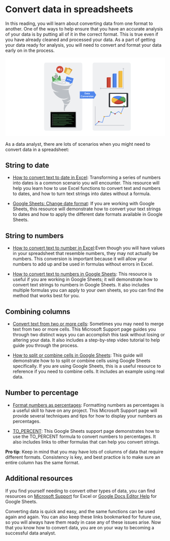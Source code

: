 # Convert data in spreadsheets

In this reading, you will learn about converting data from one format to another. One of the ways to help ensure that you have an accurate analysis of your data is by putting all of it in the correct format. This is true even if you have already cleaned and processed your data. As a part of getting your data ready for analysis, you will need to convert and format your data early on in the process.

![A tornado sweeping everything up; an arrow indicating Data Conversion and second image of bar graph, pie chart, line graph](./resources/img-1.png)

As a data analyst, there are lots of scenarios when you might need to convert data in a spreadsheet:

## String to date

- [How to convert text to date in Excel](https://www.ablebits.com/office-addins-blog/2015/03/26/excel-convert-text-date/#:~:text=Excel%20DATEVALUE%20function%20%2D%20change%20text,Excel%20recognizes%20as%20a%20date.&text=So%2C%20the%20formula%20to%20convert,stored%20as%20a%20text%20string.): Transforming a series of numbers into dates is a common scenario you will encounter. This resource will help you learn how to use Excel functions to convert text and numbers to dates, and how to turn text strings into dates without a formula.

- [Google Sheets: Change date format](https://www.ablebits.com/office-addins-blog/2019/08/13/google-sheets-change-date-format/): If you are working with Google Sheets, this resource will demonstrate how to convert your text strings to dates and how to apply the different date formats available in Google Sheets.

## String to numbers

- [How to convert text to number in Excel](https://www.ablebits.com/office-addins-blog/2018/07/18/excel-convert-text-to-number/):Even though you will have values in your spreadsheet that resemble numbers, they may not actually be numbers. This conversion is important because it will allow your numbers to add up and be used in formulas without errors in Excel.

- [How to convert text to numbers in Google Sheets](https://productivityspot.com/convert-text-to-numbers-google-sheets/): This resource is useful if you are working in Google Sheets; it will demonstrate how to convert text strings to numbers in Google Sheets. It also includes multiple formulas you can apply to your own sheets, so you can find the method that works best for you.

## Combining columns

- [Convert text from two or more cells](https://support.microsoft.com/en-us/office/combine-text-from-two-or-more-cells-into-one-cell-81ba0946-ce78-42ed-b3c3-21340eb164a6): Sometimes you may need to merge text from two or more cells. This Microsoft Support page guides you through two distinct ways you can accomplish this task without losing or altering your data. It also includes a step-by-step video tutorial to help guide you through the process.

- [How to split or combine cells in Google Sheets](https://www.techrepublic.com/article/how-to-split-or-combine-text-cells-with-google-sheets/): This guide will demonstrate how to to split or combine cells using Google Sheets specifically. If you are using Google Sheets, this is a useful resource to reference if you need to combine cells. It includes an example using real data.

## Number to percentage

- [Format numbers as percentages](https://support.microsoft.com/en-us/office/format-numbers-as-percentages-de49167b-d603-4450-bcaa-31fba6c7b6b4): Formatting numbers as percentages is a useful skill to have on any project. This Microsoft Support page will provide several techniques and tips for how to display your numbers as percentages.

- [TO_PERCENT](https://support.google.com/docs/answer/3094284?hl=en): This Google Sheets support page demonstrates how to use the TO_PERCENT formula to convert numbers to percentages. It also includes links to other formulas that can help you convert strings.

**Pro tip**: Keep in mind that you may have lots of columns of data that require different formats. Consistency is key, and best practice is to make sure an entire column has the same format.

## Additional resources

If you find yourself needing to convert other types of data, you can find resources on [Microsoft Support](https://support.microsoft.com/) for Excel or [Google Docs Editor Help](https://support.google.com/docs/?hl=en#topic=1382883) for Google Sheets.

Converting data is quick and easy, and the same functions can be used again and again. You can also keep these links bookmarked for future use, so you will always have them ready in case any of these issues arise. Now that you know how to convert data, you are on your way to becoming a successful data analyst.

